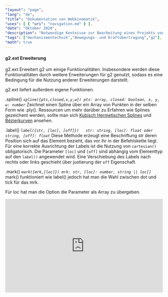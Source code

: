 ```yaml
---
"layout": "page",
"lang": "de",
"title": "Dokumentation von Webkinematik",
"uses": [ { "uri": "navigation.md" } ],
"date": "Oktober 2020",
"description": "Notwendige Kentnisse zur Bearbeitung eines Projekts von Webkinematik",
"tags": ["mechanismentechnik","Bewegungs- und Kraftübertragung","g2"],
"math": true
---
```


#### g2.ext Erweiterung

g2.ext Erweitert g2 um einige Funktionalitäten.
Insbesondere werden diese Funktionalitäten durch weitere Erweiterungen für g2 genutzt, sodass es eine Bedingung für die Nutzung anderer Erweiterungen darstellt.

g2.ext liefert außerdem eigene Funktionen.

.spline()
*`spline({pts,closed,x,y,w}) pts: array, closed: boolean, x, y, w: number`*
Zeichnet einen Spline über ein Array von Punkten in der selben Form wie .ply().
Ressourcen um mehr darüber zu Erfahren wie Splines gezeichent werden, sollte man sich
[Kubisch Hermetischen Splines](https://de.wikipedia.org/wiki/Kubisch_Hermitescher_Spline) und [Bézierkurven](https://de.wikipedia.org/wiki/Bézierkurve) ansehen.

.label()
*`label({str, [loc], [off]})   str: string, [loc]: float oder string, [off]: float`*
Diese Methode erzeugt eine Beschriftung str deren Position sich auf das Element bezieht, das vor ihr in der Befehlskette liegt. Für eine korrekte Ausrichtung der Labels ist die Nutzung von `cartesian()` obligatorisch. Die Parameter `[loc]` und `[off]` sind abhängig vom Elementtyp auf den `label()` angewendet wird. Eine Verschiebung des Labels nach rechts oder links geschieht über justierung der `off` Eigenschaft.

.mark()
*`mark({mrk,[loc]}) mrk: str, [loc]: number, string || loc[]`*
mark() funktioniert wie label() jedoch hat man die Wahl zwischen dot und tick für das mrk.

Für loc hat man die Option die Parameter als Array zu übergeben.
<iframe width=100% height=300 frameborder='no' src='https://goessner.github.io/webkinematik/Livedemos/cm-livedemo_mec_mark.html'></iframe>

